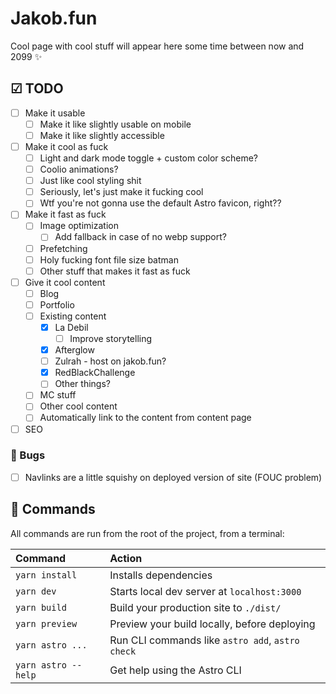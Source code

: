 # Jakob.fun

Cool page with cool stuff will appear here some time between now and 2099 ✨

## ☑ TODO

- [ ] Make it usable
  - [ ] Make it like slightly usable on mobile
  - [ ] Make it like slightly accessible
- [ ] Make it cool as fuck
  - [ ] Light and dark mode toggle + custom color scheme?
  - [ ] Coolio animations?
  - [ ] Just like cool styling shit
  - [ ] Seriously, let's just make it fucking cool
  - [ ] Wtf you're not gonna use the default Astro favicon, right??
- [ ] Make it fast as fuck
  - [ ] Image optimization
    - [ ] Add fallback in case of no webp support?
  - [ ] Prefetching
  - [ ] Holy fucking font file size batman
  - [ ] Other stuff that makes it fast as fuck
- [ ] Give it cool content
  - [ ] Blog
  - [ ] Portfolio
  - [ ] Existing content
    - [x] La Debil
      - [ ] Improve storytelling
    - [x] Afterglow
    - [ ] Zulrah - host on jakob.fun?
    - [x] RedBlackChallenge
    - [ ] Other things?
  - [ ] MC stuff
  - [ ] Other cool content
  - [ ] Automatically link to the content from content page
- [ ] SEO

### 🐛 Bugs

- [ ] Navlinks are a little squishy on deployed version of site (FOUC problem)

## 🧞 Commands

All commands are run from the root of the project, from a terminal:

| Command             | Action                                           |
| :------------------ | :----------------------------------------------- |
| `yarn install`      | Installs dependencies                            |
| `yarn dev`          | Starts local dev server at `localhost:3000`      |
| `yarn build`        | Build your production site to `./dist/`          |
| `yarn preview`      | Preview your build locally, before deploying     |
| `yarn astro ...`    | Run CLI commands like `astro add`, `astro check` |
| `yarn astro --help` | Get help using the Astro CLI                     |
